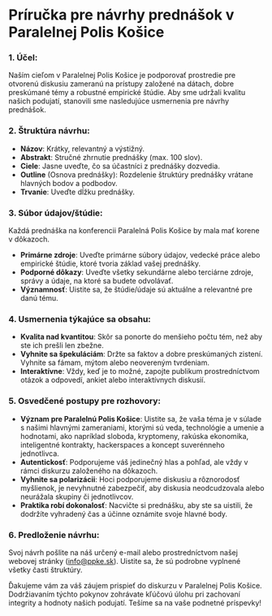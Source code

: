 # Príručka pre návrhy prednášok v Paralelnej Polis Košice

### 1. Účel:
Naším cieľom v Paralelnej Polis Košice je podporovať prostredie pre otvorenú diskusiu zameranú na prístupy založené na dátach, dobre preskúmané témy a robustné empirické štúdie. Aby sme udržali kvalitu našich podujatí, stanovili sme nasledujúce usmernenia pre návrhy prednášok.

### 2. Štruktúra návrhu:

- **Názov**: Krátky, relevantný a výstižný.
- **Abstrakt**: Stručné zhrnutie prednášky (max. 100 slov).
- **Ciele**: Jasne uveďte, čo sa účastníci z prednášky dozvedia.
- **Outline** (Osnova prednášky): Rozdelenie štruktúry prednášky vrátane hlavných bodov a podbodov.
- **Trvanie**: Uveďte dĺžku prednášky.

### 3. Súbor údajov/štúdie:
Každá prednáška na konferencii Paralelná Polis Košice by mala mať korene v dôkazoch.

- **Primárne zdroje**: Uveďte primárne súbory údajov, vedecké práce alebo empirické štúdie, ktoré tvoria základ vašej prednášky.
- **Podporné dôkazy**: Uveďte všetky sekundárne alebo terciárne zdroje, správy a údaje, na ktoré sa budete odvolávať.
- **Významnosť**: Uistite sa, že štúdie/údaje sú aktuálne a relevantné pre danú tému.

### 4. Usmernenia týkajúce sa obsahu:

- **Kvalita nad kvantitou**: Skôr sa ponorte do menšieho počtu tém, než aby ste ich prešli len zbežne.
- **Vyhnite sa špekuláciám**: Držte sa faktov a dobre preskúmaných zistení. Vyhnite sa fámam, mýtom alebo neovereným tvrdeniam.
- **Interaktívne**: Vždy, keď je to možné, zapojte publikum prostredníctvom otázok a odpovedí, ankiet alebo interaktívnych diskusií.

### 5. Osvedčené postupy pre rozhovory:

- **Význam pre Paralelnú Polis Košice**: Uistite sa, že vaša téma je v súlade s našimi hlavnými zameraniami, ktorými sú veda, technológie a umenie a hodnotami, ako napríklad sloboda, kryptomeny, rakúska ekonomika, inteligentné kontrakty, hackerspaces a koncept suverénneho jednotlivca.
- **Autentickosť**: Podporujeme váš jedinečný hlas a pohľad, ale vždy v rámci diskurzu založeného na dôkazoch.
- **Vyhnite sa polarizácii**: Hoci podporujeme diskusiu a rôznorodosť myšlienok, je nevyhnutné zabezpečiť, aby diskusia neodcudzovala alebo neurážala skupiny či jednotlivcov.
- **Praktika robí dokonalosť**: Nacvičte si prednášku, aby ste sa uistili, že dodržíte vyhradený čas a účinne oznámite svoje hlavné body.

### 6. Predloženie návrhu:
Svoj návrh pošlite na náš určený e-mail alebo prostredníctvom našej webovej stránky ([info@ppke.sk](mailto@info@ppke.sk)). Uistite sa, že sú podrobne vyplnené všetky časti štruktúry.

Ďakujeme vám za váš záujem prispieť do diskurzu v Paralelnej Polis Košice. Dodržiavaním týchto pokynov zohrávate kľúčovú úlohu pri zachovaní integrity a hodnoty našich podujatí. Tešíme sa na vaše podnetné príspevky!
